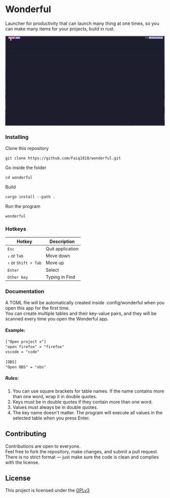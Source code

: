 # Wonderful

Launcher for productivity that can launch many thing at one times, so you can make many items for your projects, build in rust.

![](https://github.com/Faiq1818/wonderful/blob/main/assets/demo.gif)

### Installing

Clone this repository

    git clone https://github.com/Faiq1818/wonderful.git

Go inside the folder

    cd wonderful
    
Build

    cargo install --path .

Run the program

    wonderful

### Hotkeys

| Hotkey       | Description         |
|--------------|---------------------|
| `Esc`        | Quit application    |
| `↓` or `Tab` | Move down           |
| `↑` or `Shift + Tab` | Move up             |
| `Enter`      | Select              |
| `Other key`  | Typing in Find      |

### Documentation

A TOML file will be automatically created inside .config/wonderful when you open this app for the first time.  
You can create multiple tables and their key-value pairs, and they will be scanned every time you open the Wonderful app.  
#### Example:
```
["Open project x"]
"open firefox" = "firefox"
vscode = "code"

[OBS]
"Open OBS" = "obs"
```
##### Rules:
1. You can use square brackets for table names. If the name contains more than one word, wrap it in double quotes.
2. Keys must be in double quotes if they contain more than one word.
3. Values must always be in double quotes.
4. The key name doesn't matter. The program will execute all values in the selected table when you press Enter.

## Contributing

Contributions are open to everyone.  
Feel free to fork the repository, make changes, and submit a pull request.  
There is no strict format — just make sure the code is clean and complies with the license.


## License

This project is licensed under the [GPLv3](LICENSE)
